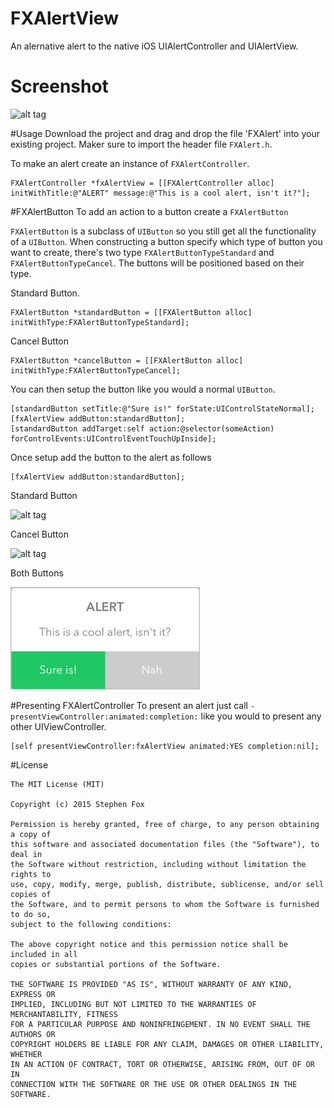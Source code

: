 # FXAlertView
An alernative alert to the native iOS UIAlertController and UIAlertView.

# Screenshot
![alt tag](https://github.com/StephenFox1995/FXAlertView-iOS/blob/master/Assets/Screenshot.png)

#Usage
Download the project and drag and drop the file 'FXAlert' into your existing project.
Maker sure to import the header file `FXAlert.h`. 

To make an alert create an instance of `FXAlertController`.
```
FXAlertController *fxAlertView = [[FXAlertController alloc] initWithTitle:@"ALERT" message:@"This is a cool alert, isn't it?"];
```


#FXAlertButton
To add an action to a button create a `FXAlertButton`

`FXAlertButton` is a subclass of `UIButton` so you still get all the functionality of a `UIButton`. When constructing a button specify which type of button you want to create, there's two type `FXAlertButtonTypeStandard` and `FXAlertButtonTypeCancel`. The buttons will be positioned based on their type.

Standard Button.
```
FXAlertButton *standardButton = [[FXAlertButton alloc] initWithType:FXAlertButtonTypeStandard];
```

Cancel Button
``` 
FXAlertButton *cancelButton = [[FXAlertButton alloc] initWithType:FXAlertButtonTypeCancel];
```

You can then setup the button like you would a normal `UIButton`.
```
[standardButton setTitle:@"Sure is!" forState:UIControlStateNormal];
[fxAlertView addButton:standardButton];
[standardButton addTarget:self action:@selector(someAction) forControlEvents:UIControlEventTouchUpInside];
```


Once setup add the button to the alert as follows
```
[fxAlertView addButton:standardButton];
```
Standard Button

![alt tag](https://github.com/StephenFox1995/FXAlertView-iOS/blob/master/Assets/StandardButton.png)

Cancel Button

![alt tag](https://github.com/StephenFox1995/FXAlertView-iOS/blob/master/Assets/CancelButton.png)

Both Buttons

![alt tag](https://github.com/StephenFox1995/FXAlertView/blob/master/Assets/Screen%20Shot%202015-09-11%20at%2001.05.42.png)

#Presenting FXAlertController
To present an alert just call `-presentViewController:animated:completion:` like you would to present any other UIViewController.

```
[self presentViewController:fxAlertView animated:YES completion:nil];
```

#License

```
The MIT License (MIT)

Copyright (c) 2015 Stephen Fox

Permission is hereby granted, free of charge, to any person obtaining a copy of
this software and associated documentation files (the "Software"), to deal in
the Software without restriction, including without limitation the rights to
use, copy, modify, merge, publish, distribute, sublicense, and/or sell copies of
the Software, and to permit persons to whom the Software is furnished to do so,
subject to the following conditions:

The above copyright notice and this permission notice shall be included in all
copies or substantial portions of the Software.

THE SOFTWARE IS PROVIDED "AS IS", WITHOUT WARRANTY OF ANY KIND, EXPRESS OR
IMPLIED, INCLUDING BUT NOT LIMITED TO THE WARRANTIES OF MERCHANTABILITY, FITNESS
FOR A PARTICULAR PURPOSE AND NONINFRINGEMENT. IN NO EVENT SHALL THE AUTHORS OR
COPYRIGHT HOLDERS BE LIABLE FOR ANY CLAIM, DAMAGES OR OTHER LIABILITY, WHETHER
IN AN ACTION OF CONTRACT, TORT OR OTHERWISE, ARISING FROM, OUT OF OR IN
CONNECTION WITH THE SOFTWARE OR THE USE OR OTHER DEALINGS IN THE SOFTWARE.
```
